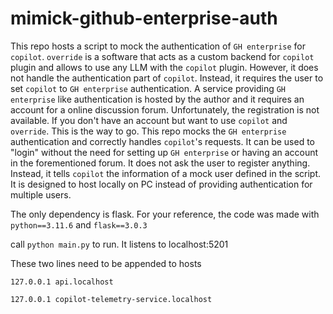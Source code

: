 # mimick-github-enterprise-auth
This repo hosts a script to mock the authentication of `GH enterprise` for `copilot`.
`override` is a software that acts as a custom backend for `copilot` plugin and allows to use any LLM with the `copilot` plugin. 
However, it does not handle the authentication part of `copilot`.
Instead, it requires the user to set `copilot` to `GH enterprise` authentication.
A service providing `GH enterprise` like authentication is hosted by the author and it requires an account for a online discussion forum.
Unfortunately, the registration is not available.
If you don't have an account but want to use `copilot` and `override`. This is the way to go.
This repo mocks the `GH enterprise` authentication and correctly handles `copilot`'s requests.
It can be used to "login" without the need for setting up `GH enterprise` or having an account in the forementioned forum.
It does not ask the user to register anything.
Instead, it tells `copilot` the information of a mock user defined in the script. 
It is designed to host locally on PC instead of providing authentication for multiple users.

The only dependency is flask.
For your reference, the code was made with `python==3.11.6` and `flask==3.0.3`

call `python main.py` to run. 
It listens to localhost:5201

These two lines need to be appended to hosts

`127.0.0.1 api.localhost`

`127.0.0.1 copilot-telemetry-service.localhost`
